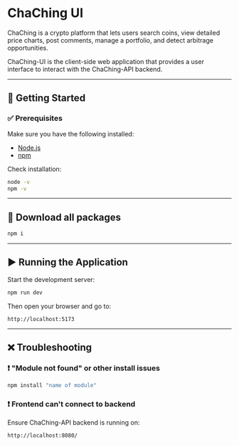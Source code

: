 # ChaChing UI

ChaChing is a crypto platform that lets users search coins, view detailed price charts, post comments, manage a portfolio, and detect arbitrage opportunities.

ChaChing-UI is the client-side web application that provides a user interface to interact with the ChaChing-API backend.

---

## 🚀 Getting Started

### ✅ Prerequisites

Make sure you have the following installed:

- [Node.js](https://nodejs.org/en/download)
- [npm](https://nodejs.org/en/download)

Check installation:

```bash
node -v
npm -v
```

---

## 🔨 Download all packages

```bash
npm i
```

---

## ▶️ Running the Application

Start the development server:

```bash
npm run dev
```

Then open your browser and go to:

```
http://localhost:5173
```

---

## ❌ Troubleshooting

### ❗️ "Module not found" or other install issues

```bash
npm install "name of module"
```

### ❗️ Frontend can't connect to backend

Ensure ChaChing-API backend is running on:

```
http://localhost:8080/
```
